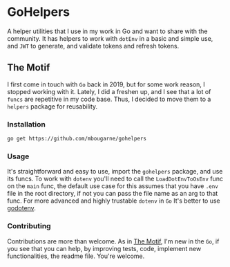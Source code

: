 # GoHelpers

A helper utilities that I use in my work in Go and want to share with the community. It has helpers to work with `dotEnv` in a basic and simple use, and `JWT` to generate, and validate tokens and refresh tokens.

## The Motif

I first come in touch with `Go` back in 2019, but for some work reason, I stopped working with it. Lately, I did a freshen up, and I see that a lot of `funcs` are repetitive in my code base. Thus, I decided to move them to a `helpers` package for reusability.

### Installation

```sh
go get https://github.com/mbougarne/gohelpers
```

### Usage

It's straightforward and easy to use, import the `gohelpers` package, and use its funcs. To work with `dotenv` you'll need to call the `LoadDotEnvToOsEnv` func on the `main` func, the default use case for this assumes that you have `.env` file in the root directory, if not you can pass the file name as an arg to that func. For more advanced and highly trustable `dotenv` in `Go` It's better to use [godotenv](https://github.com/joho/godotenv).

### Contributing

Contributions are more than welcome. As in [The Motif](#the-motif), I'm new in the `Go`, if you see that you can help, by improving tests, code, implement new functionalities, the readme file. You're welcome.
